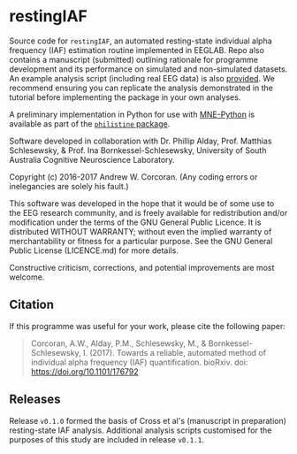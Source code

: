# restingIAF
Source code for `restingIAF`, an automated resting-state individual alpha frequency (IAF) estimation routine implemented in EEGLAB. 
Repo also contains a manuscript (submitted) outlining rationale for programme development and its performance on simulated and non-simulated datasets.
An example analysis script (including real EEG data) is also [provided](https://github.com/corcorana/restingIAF/tree/master/code/tutorial).
We recommend ensuring you can replicate the analysis demonstrated in the tutorial before implementing the package in your own analyses.

A preliminary implementation in Python for use with [MNE-Python](https://martinos.org/mne/) is available as part of the [`philistine` package](https://gitlab.com/palday/philistine).

Software developed in collaboration with Dr. Phillip Alday, Prof. Matthias Schlesewsky, & Prof. Ina Bornkessel-Schlesewsky, University of South Australia Cognitive Neuroscience Laboratory.

Copyright (c) 2016-2017 Andrew W. Corcoran.
(Any coding errors or inelegancies are solely his fault.)

This software was developed in the hope that it would be of some use to the EEG research community, and is freely available for redistribution and/or modification under the terms of the GNU General Public Licence. 
It is distributed WITHOUT WARRANTY; without even the implied warranty of merchantability or fitness for a particular purpose. 
See the GNU General Public License (LICENCE.md) for more details.

Constructive criticism, corrections, and potential improvements are most welcome.

## Citation
If this programme was useful for your work, please cite the following paper: 

> Corcoran, A.W., Alday, P.M., Schlesewsky, M., & Bornkessel-Schlesewsky, I. (2017). Towards a reliable, automated method of individual alpha frequency (IAF) quantification. bioRxiv. doi: https://doi.org/10.1101/176792

## Releases
Release `v0.1.0` formed the basis of Cross et al's (manuscript in preparation) resting-state IAF analysis. 
Additional analysis scripts customised for the purposes of this study are included in release `v0.1.1`.
